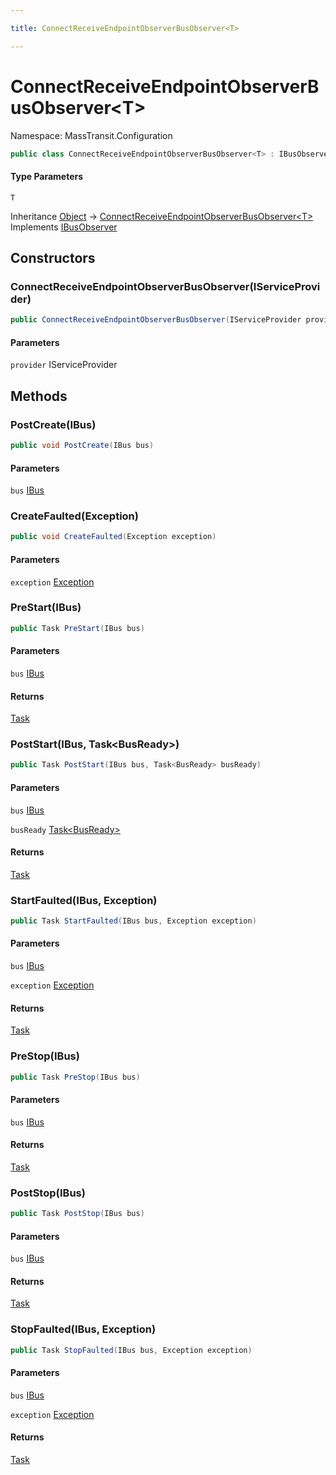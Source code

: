 ```yaml
---

title: ConnectReceiveEndpointObserverBusObserver<T>

---
```


# ConnectReceiveEndpointObserverBusObserver\<T\>

Namespace: MassTransit.Configuration

```csharp
public class ConnectReceiveEndpointObserverBusObserver<T> : IBusObserver
```

#### Type Parameters

`T`<br/>

Inheritance [Object](https://learn.microsoft.com/en-us/dotnet/api/system.object) → [ConnectReceiveEndpointObserverBusObserver\<T\>](../masstransit-configuration/connectreceiveendpointobserverbusobserver-1)<br/>
Implements [IBusObserver](../../masstransit-abstractions/masstransit/ibusobserver)

## Constructors

### **ConnectReceiveEndpointObserverBusObserver(IServiceProvider)**

```csharp
public ConnectReceiveEndpointObserverBusObserver(IServiceProvider provider)
```

#### Parameters

`provider` IServiceProvider<br/>

## Methods

### **PostCreate(IBus)**

```csharp
public void PostCreate(IBus bus)
```

#### Parameters

`bus` [IBus](../../masstransit-abstractions/masstransit/ibus)<br/>

### **CreateFaulted(Exception)**

```csharp
public void CreateFaulted(Exception exception)
```

#### Parameters

`exception` [Exception](https://learn.microsoft.com/en-us/dotnet/api/system.exception)<br/>

### **PreStart(IBus)**

```csharp
public Task PreStart(IBus bus)
```

#### Parameters

`bus` [IBus](../../masstransit-abstractions/masstransit/ibus)<br/>

#### Returns

[Task](https://learn.microsoft.com/en-us/dotnet/api/system.threading.tasks.task)<br/>

### **PostStart(IBus, Task\<BusReady\>)**

```csharp
public Task PostStart(IBus bus, Task<BusReady> busReady)
```

#### Parameters

`bus` [IBus](../../masstransit-abstractions/masstransit/ibus)<br/>

`busReady` [Task\<BusReady\>](https://learn.microsoft.com/en-us/dotnet/api/system.threading.tasks.task-1)<br/>

#### Returns

[Task](https://learn.microsoft.com/en-us/dotnet/api/system.threading.tasks.task)<br/>

### **StartFaulted(IBus, Exception)**

```csharp
public Task StartFaulted(IBus bus, Exception exception)
```

#### Parameters

`bus` [IBus](../../masstransit-abstractions/masstransit/ibus)<br/>

`exception` [Exception](https://learn.microsoft.com/en-us/dotnet/api/system.exception)<br/>

#### Returns

[Task](https://learn.microsoft.com/en-us/dotnet/api/system.threading.tasks.task)<br/>

### **PreStop(IBus)**

```csharp
public Task PreStop(IBus bus)
```

#### Parameters

`bus` [IBus](../../masstransit-abstractions/masstransit/ibus)<br/>

#### Returns

[Task](https://learn.microsoft.com/en-us/dotnet/api/system.threading.tasks.task)<br/>

### **PostStop(IBus)**

```csharp
public Task PostStop(IBus bus)
```

#### Parameters

`bus` [IBus](../../masstransit-abstractions/masstransit/ibus)<br/>

#### Returns

[Task](https://learn.microsoft.com/en-us/dotnet/api/system.threading.tasks.task)<br/>

### **StopFaulted(IBus, Exception)**

```csharp
public Task StopFaulted(IBus bus, Exception exception)
```

#### Parameters

`bus` [IBus](../../masstransit-abstractions/masstransit/ibus)<br/>

`exception` [Exception](https://learn.microsoft.com/en-us/dotnet/api/system.exception)<br/>

#### Returns

[Task](https://learn.microsoft.com/en-us/dotnet/api/system.threading.tasks.task)<br/>
